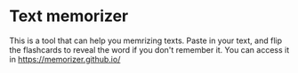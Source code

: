 # Text memorizer
This is a tool that can help you memrizing texts. Paste in your text, and flip the flashcards to reveal the word if you don't remember it.
You can access it in https://memorizer.github.io/
